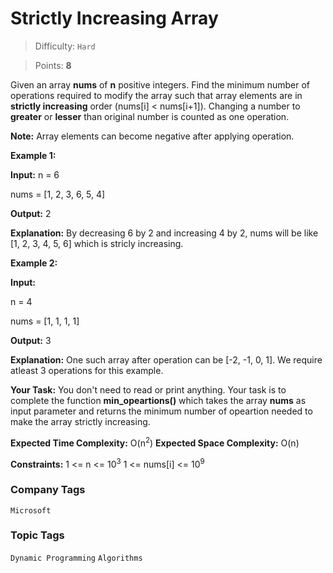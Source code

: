 # Strictly Increasing Array

> Difficulty: `Hard`

> Points: **8**

Given an array **nums**  of **n**  positive integers. Find the minimum number of operations required to modify the array such that array elements are in **strictly increasing**  order (nums[i] < nums[i+1]).
Changing a number to **greater** or **lesser** than original number is counted as one operation.

**Note:**  Array elements can become negative after applying operation.

**Example 1:**

**Input:** n = 6

nums = [1, 2, 3, 6, 5, 4]

**Output:** 2

**Explanation:** By decreasing 6 by 2 and increasing 4 by 2, nums will be like [1, 2, 3, 4, 5, 6] which is stricly increasing.


**Example 2:**

**Input:**

n = 4

nums = [1, 1, 1, 1]

**Output:** 3

**Explanation:** One such array after operation can be [-2, -1, 0, 1]. We require atleast 3 operations for this example.


**Your Task:**
You don't need to read or print anything. Your task is to complete the function **min\_opeartions()** which takes the array **nums** as input parameter and returns the minimum number of opeartion needed to make the array strictly increasing.

**Expected Time Complexity:**  O(n<sup>2</sup>)
**Expected Space Complexity:** O(n)

**Constraints:**
1 <= n <= 10<sup>3</sup>
1 <= nums[i] <= 10<sup>9</sup>

### Company Tags
`Microsoft`
### Topic Tags
`Dynamic Programming`  `Algorithms`

